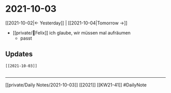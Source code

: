 # 2021-10-03
[[2021-10-02|<- Yesterday]] | [[2021-10-04|Tomorrow ->]] 

- [[private/🐨Felix]] ich glaube, wir müssen mal aufräumen
	- passt 

## Updates
```query 
[[2021-10-03]]
```
##
---
[[private/Daily Notes/2021-10-03]]
[[2021]] [[KW21-41]] 
#DailyNote